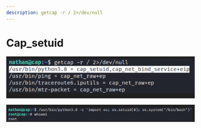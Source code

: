 ```yaml
---
description: getcap -r / 2>/dev/null
---
```


# Cap\_setuid



![Checking for weak permissions](<../.gitbook/assets/image (5) (1) (1).png>)

![](<../.gitbook/assets/image (7) (1) (1).png>)

